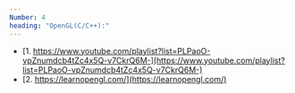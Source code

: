 ```yaml
---
Number: 4
heading: "OpenGL(C/C++):"
---
```


- [1. https://www.youtube.com/playlist?list=PLPaoO-vpZnumdcb4tZc4x5Q-v7CkrQ6M-](https://www.youtube.com/playlist?list=PLPaoO-vpZnumdcb4tZc4x5Q-v7CkrQ6M-)
- [2. https://learnopengl.com/](https://learnopengl.com/)
